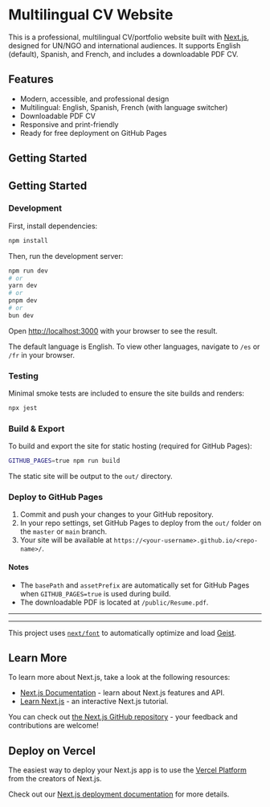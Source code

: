 
# Multilingual CV Website

This is a professional, multilingual CV/portfolio website built with [Next.js](https://nextjs.org), designed for UN/NGO and international audiences. It supports English (default), Spanish, and French, and includes a downloadable PDF CV.

## Features

- Modern, accessible, and professional design
- Multilingual: English, Spanish, French (with language switcher)
- Downloadable PDF CV
- Responsive and print-friendly
- Ready for free deployment on GitHub Pages

## Getting Started

## Getting Started


### Development

First, install dependencies:

```bash
npm install
```

Then, run the development server:

```bash
npm run dev
# or
yarn dev
# or
pnpm dev
# or
bun dev
```

Open [http://localhost:3000](http://localhost:3000) with your browser to see the result.


The default language is English. To view other languages, navigate to `/es` or `/fr` in your browser.

### Testing

Minimal smoke tests are included to ensure the site builds and renders:

```bash
npx jest
```

### Build & Export

To build and export the site for static hosting (required for GitHub Pages):

```bash
GITHUB_PAGES=true npm run build
```

The static site will be output to the `out/` directory.

### Deploy to GitHub Pages

1. Commit and push your changes to your GitHub repository.
2. In your repo settings, set GitHub Pages to deploy from the `out/` folder on the `master` or `main` branch.
3. Your site will be available at `https://<your-username>.github.io/<repo-name>/`.

#### Notes
- The `basePath` and `assetPrefix` are automatically set for GitHub Pages when `GITHUB_PAGES=true` is used during build.
- The downloadable PDF is located at `/public/Resume.pdf`.

---


---
This project uses [`next/font`](https://nextjs.org/docs/app/building-your-application/optimizing/fonts) to automatically optimize and load [Geist](https://vercel.com/font).

## Learn More

To learn more about Next.js, take a look at the following resources:

- [Next.js Documentation](https://nextjs.org/docs) - learn about Next.js features and API.
- [Learn Next.js](https://nextjs.org/learn) - an interactive Next.js tutorial.

You can check out [the Next.js GitHub repository](https://github.com/vercel/next.js) - your feedback and contributions are welcome!

## Deploy on Vercel

The easiest way to deploy your Next.js app is to use the [Vercel Platform](https://vercel.com/new?utm_medium=default-template&filter=next.js&utm_source=create-next-app&utm_campaign=create-next-app-readme) from the creators of Next.js.

Check out our [Next.js deployment documentation](https://nextjs.org/docs/app/building-your-application/deploying) for more details.
